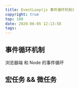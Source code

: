 ```yaml
---
title: EventLoop(js 事件循环机制)
copyright: true
top: 100
date: 2020-06-05 12:13:58
tags:
---
```


## 事件循环机制

浏览器端 和 Node 的事件循环

## 宏任务 && 微任务
